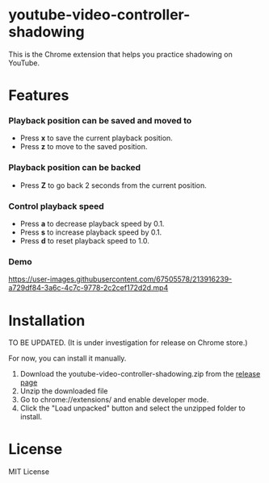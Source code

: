 # youtube-video-controller-shadowing

This is the Chrome extension that helps you practice shadowing on YouTube.

# Features

### Playback position can be saved and moved to

- Press **x** to save the current playback position.
- Press **z** to move to the saved position.

### Playback position can be backed

- Press **Z** to go back 2 seconds from the current position.

### Control playback speed

- Press **a** to decrease playback speed by 0.1.
- Press **s** to increase playback speed by 0.1.
- Press **d** to reset playback speed to 1.0.

### Demo

https://user-images.githubusercontent.com/67505578/213916239-a729df84-3a6c-4c7c-9778-2c2cef172d2d.mp4

# Installation

TO BE UPDATED.
(It is under investigation for release on Chrome store.)

For now, you can install it manually.

1. Download the youtube-video-controller-shadowing.zip from the [release page](https://github.com/HiromasaNojima/youtube-video-controller-shadowing/releases)
1. Unzip the downloaded file
1. Go to chrome://extensions/ and enable developer mode.
1. Click the "Load unpacked" button and select the unzipped folder to install.

# License

MIT License
